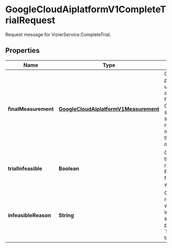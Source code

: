 

# GoogleCloudAiplatformV1CompleteTrialRequest

Request message for VizierService.CompleteTrial.

## Properties

| Name | Type | Description | Notes |
|------------ | ------------- | ------------- | -------------|
|**finalMeasurement** | [**GoogleCloudAiplatformV1Measurement**](GoogleCloudAiplatformV1Measurement.md) | Optional. If provided, it will be used as the completed Trial&#39;s final_measurement; Otherwise, the service will auto-select a previously reported measurement as the final-measurement |  [optional] |
|**trialInfeasible** | **Boolean** | Optional. True if the Trial cannot be run with the given Parameter, and final_measurement will be ignored. |  [optional] |
|**infeasibleReason** | **String** | Optional. A human readable reason why the trial was infeasible. This should only be provided if &#x60;trial_infeasible&#x60; is true. |  [optional] |



